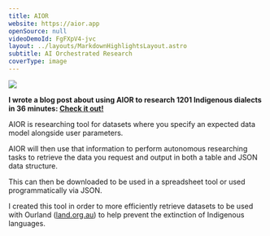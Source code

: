 ```yaml
---
title: AIOR
website: https://aior.app
openSource: null
videoDemoId: FgFXpV4-jvc
layout: ../layouts/MarkdownHighlightsLayout.astro
subtitle: AI Orchestrated Research
coverType: image
---
```

![](https://imagedelivery.net/B-bofTeW0pZtEXxGfni94g/2ad73584-a0f6-40ff-2cc1-88cee00bc700/public)

**I wrote a blog post about using AIOR to research 1201 Indigenous dialects in 36 minutes: [Check it out!](https://land.org.au/blog/researching-1201-indigenous-dialects-in-36-minutes)**

AIOR is researching tool for datasets where you specify an expected data model alongside user parameters.

AIOR will then use that information to perform autonomous researching tasks to retrieve the data you request and output in both a table and JSON data structure.

This can then be downloaded to be used in a spreadsheet tool or used programmatically via JSON.

I created this tool in order to more efficiently retrieve datasets to be used with Ourland ([land.org.au](land.org.au)) to help prevent the extinction of Indigenous languages.